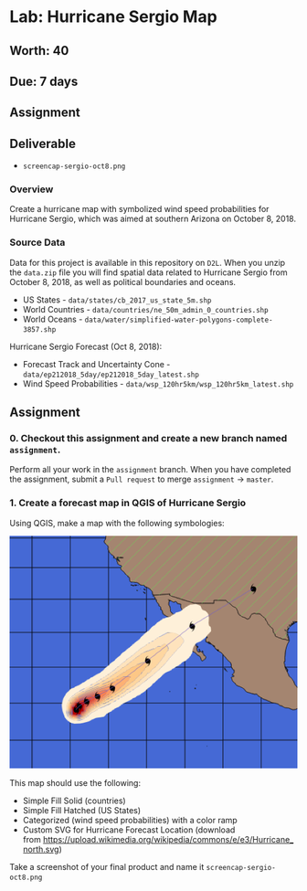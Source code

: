 # Lab: Hurricane Sergio Map
## Worth: 40
## Due: 7 days
## Assignment

## Deliverable
- `screencap-sergio-oct8.png`

### Overview
Create a hurricane map with symbolized wind speed probabilities for Hurricane Sergio, which was aimed at southern Arizona on October 8, 2018.

### Source Data
Data for this project is available in this repository on `D2L`. When you unzip the `data.zip` file you will find spatial data related to Hurricane Sergio from October 8, 2018, as well as political boundaries and oceans.

- US States - `data/states/cb_2017_us_state_5m.shp`
- World Countries - `data/countries/ne_50m_admin_0_countries.shp`
- World Oceans - `data/water/simplified-water-polygons-complete-3857.shp`

Hurricane Sergio Forecast (Oct 8, 2018):

- Forecast Track and Uncertainty Cone - `data/ep212018_5day/ep212018_5day_latest.shp`
- Wind Speed Probabilities - `data/wsp_120hr5km/wsp_120hr5km_latest.shp`

## Assignment


### 0. Checkout this assignment and create a new branch named `assignment`.
Perform all your work in the `assignment` branch. When you have completed the assignment, submit a `Pull request` to merge `assignment` -> `master`.

### 1. Create a forecast map in QGIS of Hurricane Sergio
Using QGIS, make a map with the following symbologies:

![Figure 1](hurricane_sergio_map.png)

This map should use the following:

- Simple Fill Solid (countries)
- Simple Fill Hatched (US States)
- Categorized (wind speed probabilities) with a color ramp
- Custom SVG for Hurricane Forecast Location (download from https://upload.wikimedia.org/wikipedia/commons/e/e3/Hurricane_north.svg)

Take a screenshot of your final product and name it `screencap-sergio-oct8.png`
